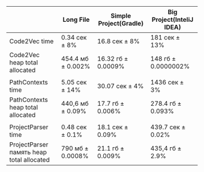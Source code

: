 |                                                                    | Long File                  | Simple Project(Gradle) | Big Project(InteliJ IDEA) |
|-------------------------------------------------|------------------------|---------------------------|----------------------------|
| Code2Vec time                                           | 0.34 сек ± 8%         | 16.8 сек ± 8%             | 181 сек ± 13%              |
| Code2Vec heap total allocated                  | 454.4 мб ± 0.002%  | 16.32 гб ± 0.0009%    | 148 гб ± 0.0000002%   |   
|                                                                     |                                 |                                      |                                       |
| PathContexts time                                      | 5.05 сек ± 14%       | 30.07 сек ± 4%           | 1436 сек ± 3%              |
| PathContexts heap total allocated             | 440,6 мб ± 0.09%   | 17.7 гб ± 0.006%         | 278.4 гб ± 0.093%       |
|                                                                     |                                 |                                      |                                       |
| ProjectParser time                                      | 0.48 сек ± 0.1%      | 18.1 сек ± 0.09%        | 439.7 сек ± 0.02%        |
| ProjectParser память heap total allocated | 790 мб ± 0.0008%  | 21.1 гб ± 0.009%        | 435,4 гб ± 2.9%            |
